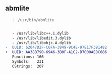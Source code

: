## abmlite

> `/usr/bin/abmlite`

```diff

   - /usr/lib/libc++.1.dylib
   - /usr/lib/libedit.3.dylib
   - /usr/lib/libobjc.A.dylib
-  UUID: 62047D2F-C6FA-3849-9C4E-97E17F391482
+  UUID: AA38B790-6946-3B0F-A1C2-D7000AE8C686
   Functions: 166
   Symbols:   231
   CStrings:  207

```
